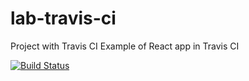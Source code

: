 # lab-travis-ci
Project with Travis CI
Example of React app in Travis CI

[![Build Status](https://travis-ci.org/Rutenioh/lab-travis-ci.svg?branch=master)](https://travis-ci.org/Rutenioh/lab-travis-ci)
